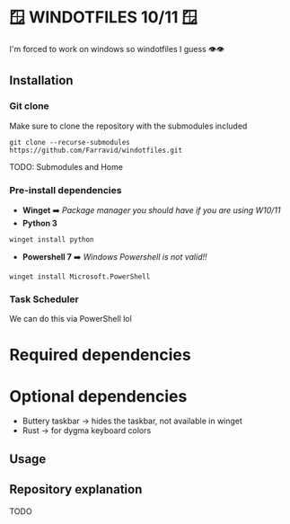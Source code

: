 # 🪟 WINDOTFILES 10/11 🪟
I'm forced to work on windows so windotfiles I guess 👁️👁️

## Installation

### Git clone
Make sure to clone the repository with the submodules included
```shell
git clone --recurse-submodules https://github.com/Farravid/windotfiles.git
```
TODO: Submodules and Home

### Pre-install dependencies
- **Winget** ➡️ _Package manager you should have if you are using W10/11_
- **Python 3**
```shell
winget install python
```
- **Powershell 7** ➡️ _Windows Powershell is not valid‼️_
```shell
winget install Microsoft.PowerShell
```

### Task Scheduler
We can do this via PowerShell lol

# Required dependencies

# Optional dependencies
- Buttery taskbar -> hides the taskbar, not available in winget
- Rust -> for dygma keyboard colors

## Usage

## Repository explanation
TODO



